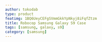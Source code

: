 ```yaml
---
author: tokodab
type: product
featimg: 1BQ6UeyCEFgSVmmGkkYpNkyj8iFqfZtzm
title: Robocop Samsung Galaxy S9 Case
tags: [samsung, galaxy, s9]
category: [samsung]
---
```

